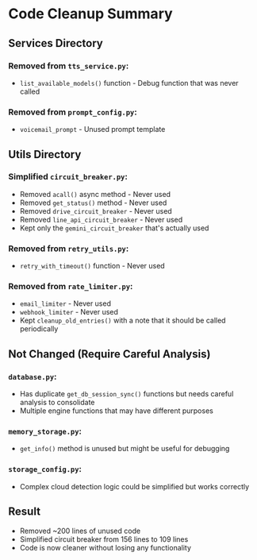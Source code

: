 # Code Cleanup Summary

## Services Directory

### Removed from `tts_service.py`:
- `list_available_models()` function - Debug function that was never called

### Removed from `prompt_config.py`:
- `voicemail_prompt` - Unused prompt template

## Utils Directory

### Simplified `circuit_breaker.py`:
- Removed `acall()` async method - Never used
- Removed `get_status()` method - Never used
- Removed `drive_circuit_breaker` - Never used
- Removed `line_api_circuit_breaker` - Never used
- Kept only the `gemini_circuit_breaker` that's actually used

### Removed from `retry_utils.py`:
- `retry_with_timeout()` function - Never used

### Removed from `rate_limiter.py`:
- `email_limiter` - Never used
- `webhook_limiter` - Never used
- Kept `cleanup_old_entries()` with a note that it should be called periodically

## Not Changed (Require Careful Analysis)

### `database.py`:
- Has duplicate `get_db_session_sync()` functions but needs careful analysis to consolidate
- Multiple engine functions that may have different purposes

### `memory_storage.py`:
- `get_info()` method is unused but might be useful for debugging

### `storage_config.py`:
- Complex cloud detection logic could be simplified but works correctly

## Result
- Removed ~200 lines of unused code
- Simplified circuit breaker from 156 lines to 109 lines
- Code is now cleaner without losing any functionality